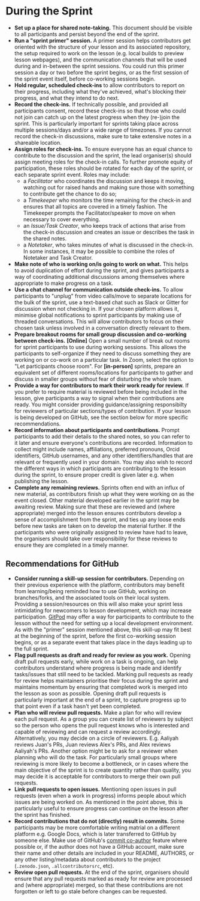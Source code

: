 # During the Sprint

- **Set up a place for shared note-taking.**
  This document should be visible to all participants
  and persist beyond the end of the sprint.
- **Run a "sprint primer" session.** A primer session helps contributors get oriented with the structure of your lesson and its associated repository,
  the setup required to work on the lesson
  (e.g. local builds to preview lesson webpages),
  and the communication channels that will be used during and in-between the sprint sessions.
  You could run this primer session a day or two before the sprint begins,
  or as the first session of the sprint event itself,
  before co-working sessions begin.
- **Hold regular, scheduled check-ins** to allow contributors to report
  on their progress, including what they've achieved,
  what's blocking their progress,
  and what they intend to do next.
- **Record the check-ins.**
  If technically possible, and provided all participants consent,
  record these check-ins so that those who could not join can catch up
  on the latest progress when they (re-)join the sprint.
  This is particularly important for sprints taking place
  across multiple sessions/days and/or a wide range of timezones.
  If you cannot record the check-in discussions,
  make sure to take extensive notes in a shareable location.
- **Assign roles for check-ins.**
  To ensure everyone has an equal chance to contribute to the discussion
  and the sprint,
  the lead organiser(s) should assign meeting roles for the check-in calls.
  To further promote equity of participation,
  these roles should be rotated for each day of the sprint,
  or each separate sprint event.
  Roles may include:
  - a _Facilitator_ who coordinates the discussion and keeps it moving,
    watching out for raised hands and making sure those with something to contribute
    get the chance to do so;
  - a _Timekeeper_ who monitors the time remaining for the check-in and
    ensures that all topics are covered in a timely fashion.
    The Timekeeper prompts the
    Facilitator/speaker to move on when necessary to cover everything.
  - an _Issue/Task Creator_, who keeps track of actions that arise
    from the check-in discussion and creates an issue or
    describes the task in the shared notes.
  - a _Notetaker_, who takes minutes of what is discussed in the check-in.
    In some instances, it may be possible to combine the roles of Notetaker and Task Creator.
- **Make note of who is working on/is going to work on what.**
  This helps to avoid duplication of effort during the sprint,
  and gives participants a way of coordinating additional discussions
  among themselves where appropriate to make progress on a task.
- **Use a chat channel for communication outside check-ins.**
  To allow participants to "unplug" from video calls/move to separate locations for the bulk of the sprint,
  use a text-based chat such as Slack or Gitter for discussion when not
  checking in.
  If your chosen platform allows it, minimise global notifications
  to sprint participants by making use of threaded conversations.
  This will allow contributors to focus on their chosen task unless involved in
  a conversation directly relevant to them.
- **Prepare breakout rooms for small group discussion and co-working between check-ins.**
  **[Online]** Open a small number of break out rooms for sprint participants to use during working sessions.
  This allows the participants to self-organize if they need to discuss something they are working on or co-work on a particular task.
  In Zoom, select the option to "Let participants choose room".
  For **[in-person]** sprints, prepare an equivalent set of different rooms/locations
  for participants to gather and discuss in smaller groups without fear of
  disturbing the whole team.
- **Provide a way for contributors to mark their work ready for review.**
  If you prefer to require material is reviewed before being included in the lesson,
  give participants a way to signal when their contributions are ready.
  You might consider providing guidance/assigning responsibilty for reviewers
  of particular sections/types of contribution.
  If your lesson is being developed on GitHub, see the section below for more
  specific recommendations.
- **Record information about participants and contributions.**
  Prompt participants to add their details to the shared notes,
  so you can refer to it later and ensure everyone's contributions are recorded.
  Information to collect might include names, affiliations, preferred pronouns,
  Orcid identifiers, GitHub usernames, and any other identifiers/handles that
  are relevant or frequently used in your domain.
  You may also wish to record the different ways in which participants are
  contributing to the lesson during the sprint, to ensure proper credit is
  given later e.g. when publishing the lesson.
- **Complete any remaining reviews.**
  Sprints often end with an influx of new material, as contributors finish up what they were working on as the event closed.
  Other material developed earlier in the sprint may be awaiting review.
  Making sure that these are reviewed and (where appropriate) merged into the lesson
  ensures contributors develop a sense of accomplishment from the sprint,
  and ties up any loose ends before new tasks are taken on to develop the material further.
  If the participants who were originally assigned to review have had to leave,
  the organisers should take over responsibility for these reviews to ensure they
  are completed in a timely manner.

## Recommendations for GitHub

- **Consider running a skill-up session for contributors.**
  Depending on their previous experience with the platform,
  contributors may benefit from learning/being reminded how to use GitHub,
  working on branches/forks,
  and the associated tools on their local system.
  Providing a session/resources on this will also make your sprint less
  intimidating for newcomers to lesson development,
  which may increase participation.
  [GitPod](https://gitpod.io/) may offer a way for participants to contribute to the lesson
  without the need for setting up a local development environment.
  As with the "primer" session mentioned above,
  this skill-up may fit best at the beginning of the sprint,
  before the first co-working session begins, or as a separate event
  that takes place in the days leading up to the full sprint.
- **Flag pull requests as draft and ready for review as you work.**
  Opening draft pull requests early, while work on a task is ongoing,
  can help contributors understand where progress is being made and identify
  tasks/issues that still need to be tackled.
  Marking pull requests as ready for review helps maintainers prioritise their
  focus during the sprint and maintains momentum by ensuring that completed work
  is merged into the lesson as soon as possible.
  Opening draft pull requests is particularly important at the end of a sprint,
  to capture progress up to that point even if a task hasn't yet been completed.
- **Plan who will review pull requests.**
  Make a plan for who will review each pull request.
  As a group you can create list of reviewers by subject so the person who opens the pull request knows who is interested and capable of reviewing and can request a review accordingly.
  Alternatively, you may decide on a circle of reviewers. E.g. Aaliyah reviews Juan's PRs, Juan reviews Alex's PRs, and Alex reviews Aaliyah's PRs.
  Another option might be to ask for a reviewer when planning who will do the task.
  For particularly small groups where reviewing is more likely to become a bottleneck, or in cases where the main objective of the sprint is to create quantity rather than quality, you may decide it is acceptable for contributors to merge their own pull requests.
- **Link pull requests to open issues.**
  Mentioning open issues in pull requests (even when a work in progress)
  informs people about which issues are being worked on.
  As mentioned in the point above, this is particularly useful to ensure progress
  can continue on the lesson after the sprint has finished.
- **Record contributions that do not (directly) result in commits.**
  Some participants may be more comfortable writing matrial on a different platform
  e.g. Google Docs, which is later transferred to GitHub by someone else.
  Make use of GitHub's [commit co-author](https://github.blog/2018-01-29-commit-together-with-co-authors/) feature where possible or,
  if the author does not have a GitHub account,
  make sure their name and other details are included in your README, AUTHORS,
  or any other listing/metadata about contributors to the project
  (`.zenodo.json`, `.allcontributorsrc`, etc).
- **Review open pull requests.**
  At the end of the sprint, organisers should ensure that any pull requests marked as ready for review are processed and (where appropriate) merged,
  so that these contributions are not forgotten or left to go stale before changes can be requested.
